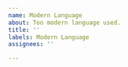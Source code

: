 ```yaml
---
name: Modern Language
about: Too modern language used.
title: ''
labels: Modern Language
assignees: ''

---
```



